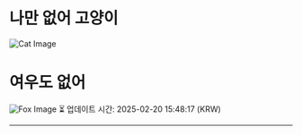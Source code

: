 
# 나만 없어 고양이

![Cat Image](https://cdn2.thecatapi.com/images/c8u.jpg)

# 여우도 없어
![Fox Image](https://randomfox.ca/images/100.jpg)
⏳ 업데이트 시간: 2025-02-20 15:48:17 (KRW)

---
